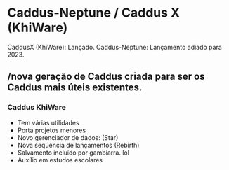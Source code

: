 # Caddus-Neptune / Caddus X (KhiWare)
CaddusX (KhiWare): Lançado.
Caddus-Neptune: Lançamento adiado para 2023.

## /nova geração de Caddus criada para ser os Caddus mais úteis existentes.
### Caddus KhiWare
- Tem várias utilidades
- Porta projetos menores
- Novo gerenciador de dados: (Star)
- Nova sequência de lançamentos (Rebirth)
- Salvamento incluído por gambiarra. lol
- Auxílio em estudos escolares
